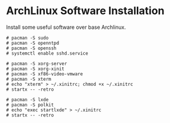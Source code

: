 # ArchLinux Software Installation

Install some useful software over base Archlinux.


```
# pacman -S sudo
# pacman -S openntpd
# pacman -S openssh
# systemctl enable sshd.service

# pacman -S xorg-server
# pacman -S xorg-xinit
# pacman -S xf86-video-vmware
# pacman -S xterm
# echo "xterm" > ~/.xinitrc; chmod +x ~/.xinitrc
# startx -- -retro

# pacman -S lxde
# pacman -S polkit
# echo "exec startlxde" > ~/.xinitrc
# startx -- -retro
```
